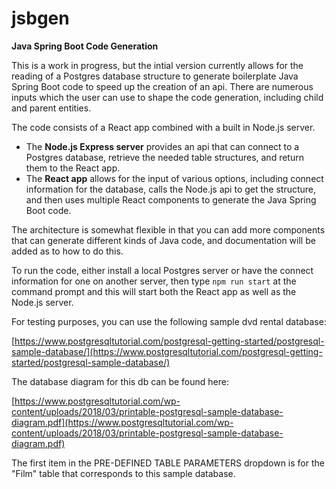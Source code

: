 # jsbgen

**Java Spring Boot Code Generation**

This is a work in progress, but the intial version currently allows for the reading of a Postgres database structure to generate boilerplate Java Spring Boot code to speed up the creation of an api.  There are numerous inputs which the user can use to shape the code generation, including child and parent entities.

The code consists of a React app combined with a built in Node.js server.

* The **Node.js Express server** provides an api that can connect to a Postgres database, retrieve the needed table structures, and return them to the React app.
* The **React app** allows for the input of various options, including connect information for the database, calls the Node.js api to get the structure, and then uses multiple React components to generate the Java Spring Boot code.

The architecture is somewhat flexible in that you can add more components that can generate different kinds of Java code, and documentation will be added as to how to do this.

To run the code, either install a local Postgres server or have the connect information for one on another server, then type `npm run start` at the command prompt and this will start both the React app as well as the Node.js server.

For testing purposes, you can use the following sample dvd rental database:

[https://www.postgresqltutorial.com/postgresql-getting-started/postgresql-sample-database/](https://www.postgresqltutorial.com/postgresql-getting-started/postgresql-sample-database/)

The database diagram for this db can be found here:

[https://www.postgresqltutorial.com/wp-content/uploads/2018/03/printable-postgresql-sample-database-diagram.pdf](https://www.postgresqltutorial.com/wp-content/uploads/2018/03/printable-postgresql-sample-database-diagram.pdf)

The first item in the PRE-DEFINED TABLE PARAMETERS dropdown is for the "Film" table that corresponds to this sample database.

